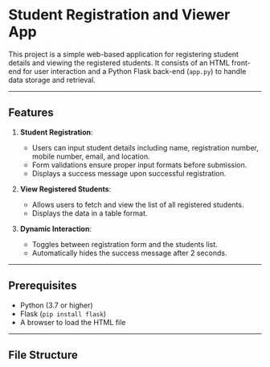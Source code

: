 # Student Registration and Viewer App

This project is a simple web-based application for registering student details and viewing the registered students. It consists of an HTML front-end for user interaction and a Python Flask back-end (`app.py`) to handle data storage and retrieval.

---

## Features

1. **Student Registration**:
   - Users can input student details including name, registration number, mobile number, email, and location.
   - Form validations ensure proper input formats before submission.
   - Displays a success message upon successful registration.

2. **View Registered Students**:
   - Allows users to fetch and view the list of all registered students.
   - Displays the data in a table format.

3. **Dynamic Interaction**:
   - Toggles between registration form and the students list.
   - Automatically hides the success message after 2 seconds.

---

## Prerequisites

- Python (3.7 or higher)
- Flask (`pip install flask`)
- A browser to load the HTML file

---

## File Structure

